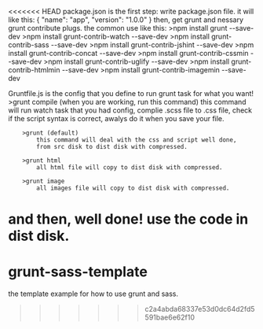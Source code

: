 <<<<<<< HEAD
package.json is the first step:
	write package.json file.
	it will like this:
		{
		  "name": "app",
		  "version": "1.0.0"
		}
	then, get grunt and nessary grunt contribute plugs.
	the common use like this:
		>npm install grunt --save-dev
		>npm install grunt-contrib-watch --save-dev
		>npm install grunt-contrib-sass --save-dev
		>npm install grunt-contrib-jshint --save-dev
		>npm install grunt-contrib-concat --save-dev
		>npm install grunt-contrib-cssmin --save-dev
		>npm install grunt-contrib-uglify --save-dev
		>npm install grunt-contrib-htmlmin --save-dev
		>npm install grunt-contrib-imagemin --save-dev

Gruntfile.js is the config that you define to run grunt task for what you want!
		>grunt compile (when you are working, run this command) 
			this command will run watch task that you had config,
			complie .scss file to .css file,
			check if the script syntax is correct,
			awalys do it when you save your file.

		>grunt (default)
			this command will deal with the css and script well done,
			from src disk to dist disk with compressed.

		>grunt html 
			all html file will copy to dist disk with compressed.

		>grunt image
			all images file will copy to dist disk with compressed.

and then, well done! use the code in dist disk.
=======
# grunt-sass-template
the template example for how to use grunt and sass.
>>>>>>> c2a4abda68337e53d0dc64d2fd5591bae6e62f10
